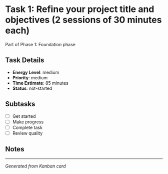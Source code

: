 # Task 1: Refine your project title and objectives (2 sessions of 30 minutes each)

Part of Phase 1: Foundation phase

## Task Details
- **Energy Level**: medium
- **Priority**: medium
- **Time Estimate**: 85 minutes
- **Status**: not-started

## Subtasks
- [ ] Get started
- [ ] Make progress
- [ ] Complete task
- [ ] Review quality

## Notes


---
*Generated from Kanban card*